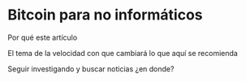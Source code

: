 # Bitcoin para no informáticos

Por qué este artículo

El tema de la velocidad con que cambiará lo que aquí se recomienda

Seguir investigando y buscar noticias ¿en donde?



